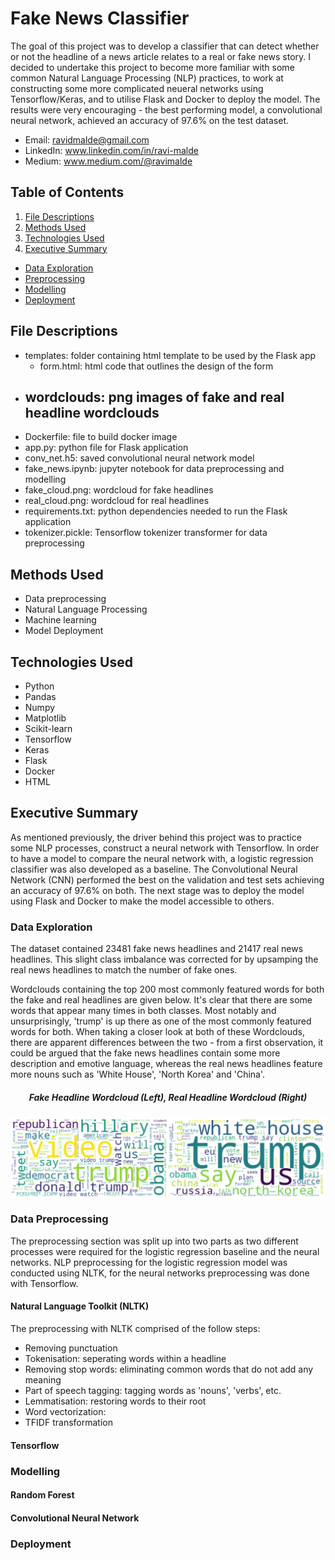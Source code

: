 # Fake News Classifier

The goal of this project was to develop a classifier that can detect whether or not the headline of a news article relates to a real or fake news story. I decided to undertake this project to become more familiar with some common Natural Language Processing (NLP) practices, to work at constructing some more complicated neueral networks using Tensorflow/Keras, and to utilise Flask and Docker to deploy the model. The results were very encouraging - the best performing model, a convolutional neural network, achieved an accuracy of 97.6% on the test dataset.

- Email: ravidmalde@gmail.com
- LinkedIn: www.linkedin.com/in/ravi-malde
- Medium: www.medium.com/@ravimalde

## Table of Contents

1. [ File Descriptions ](#file_description)
2. [ Methods Used ](#methods_used)
3. [ Technologies Used ](#technologies_used)
4. [ Executive Summary ](#executive_summary)
  * [ Data Exploration ](#data_exploration)
  * [ Preprocessing ](#preprocessing)
  * [ Modelling ](#modelling)
  * [ Deployment ](#deployment)

<a name="file_description"></a>
## File Descriptions

- templates: folder containing html template to be used by the Flask app
  - form.html: html code that outlines the design of the form
- wordclouds: png images of fake and real headline wordclouds
  - 
- Dockerfile: file to build docker image
- app.py: python file for Flask application
- conv_net.h5: saved convolutional neural network model
- fake_news.ipynb: jupyter notebook for data preprocessing and modelling
- fake_cloud.png: wordcloud for fake headlines
- real_cloud.png: wordcloud for real headlines
- requirements.txt: python dependencies needed to run the Flask application
- tokenizer.pickle: Tensorflow tokenizer transformer for data preprocessing

<a name="methods_used"></a>
## Methods Used

- Data preprocessing
- Natural Language Processing
- Machine learning
- Model Deployment

<a name="technologies_used"></a>
## Technologies Used

- Python
- Pandas
- Numpy
- Matplotlib
- Scikit-learn
- Tensorflow
- Keras
- Flask
- Docker
- HTML

<a name="executive_summary"></a>
## Executive Summary

As mentioned previously, the driver behind this project was to practice some NLP processes, construct a neural network with Tensorflow. In order to have a model to compare the neural network with, a logistic regression classifier was also developed as a baseline. The Convolutional Neural Network (CNN) performed the best on the validation and test sets achieving an accuracy of 97.6% on both. The next stage was to deploy the model using Flask and Docker to make the model accessible to others.

<a name="data_exploration"></a>
### Data Exploration

The dataset contained 23481 fake news headlines and 21417 real news headlines. This slight class imbalance was corrected for by upsamping the real news headlines to match the number of fake ones.

Wordclouds containing the top 200 most commonly featured words for both the fake and real headlines are given below. It's clear that there are some words that appear many times in both classes. Most notably and unsurprisingly, 'trump' is up there as one of the most commonly featured words for both. When taking a closer look at both of these Wordclouds, there are apparent differences between the two - from a first observation, it could be argued that the fake news headlines contain some more description and emotive language, whereas the real news headlines feature more nouns such as 'White House', 'North Korea' and 'China'.

<h5 align="center">Fake Headline Wordcloud (Left), Real Headline Wordcloud (Right)</h5>
<p align="center">
  <img src="https://github.com/ravimalde/fake_news_classifier/blob/master/wordclouds/wordcloud_combined.png" width=1000 align=middle>
</p>

<a name="preprocessing"></a>
### Data Preprocessing

The preprocessing section was split up into two parts as two different processes were required for the logistic regression baseline and the neural networks. NLP preprocessing for the logistic regression model was conducted using NLTK, for the neural networks preprocessing was done with Tensorflow.

#### Natural Language Toolkit (NLTK)

The preprocessing with NLTK comprised of the follow steps:

- Removing punctuation
- Tokenisation: seperating words within a headline
- Removing stop words: eliminating common words that do not add any meaning
- Part of speech tagging: tagging words as 'nouns', 'verbs', etc.
- Lemmatisation: restoring words to their root 
- Word vectorization: 
- TFIDF transformation

#### Tensorflow

<a name="modelling"></a>
### Modelling

#### Random Forest

#### Convolutional Neural Network

<a name="deploying_application"></a>
### Deployment

